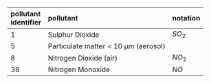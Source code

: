 <br>

| pollutant<br>identifier | pollutant                            | notation |
|:------------------------|:-------------------------------------|:---------|
| 1                       | Sulphur Dioxide                      | $SO_{2}$ |
| 5                       | Particulate matter < 10 µm (aerosol) |          |
| 8                       | Nitrogen Dioxide (air)               | $NO_{2}$ |
| 38                      | Nitrogen Monoxide                    | $NO$     |

<br>
<br>

<br>
<br>

<br>
<br>

<br>
<br>
